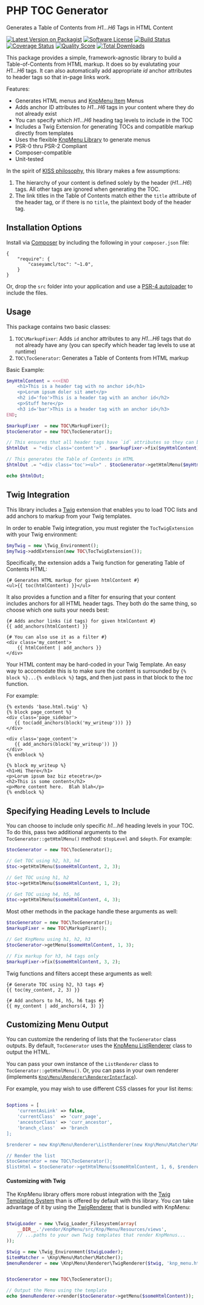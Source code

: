 PHP TOC Generator
=================

Generates a Table of Contents from *H1...H6* Tags in HTML Content

[![Latest Version on Packagist][ico-version]][link-packagist]
[![Software License][ico-license]](LICENSE.md)
[![Build Status][ico-travis]][link-travis]
[![Coverage Status][ico-scrutinizer]][link-scrutinizer]
[![Quality Score][ico-code-quality]][link-code-quality]
[![Total Downloads][ico-downloads]][link-downloads]

This package provides a simple, framework-agnostic library to build
a Table-of-Contents from HTML markup.  It does so by evalutating your *H1...H6* tags.  It can also automatically add appropriate *id* anchor attributes to header tags so that in-page links work.

Features:

* Generates HTML menus and [KnpMenu Item](https://github.com/KnpLabs/KnpMenu) Menus
* Adds anchor ID attributes to *H1*...*H6* tags in your content where they do not already exist
* You can specify which *H1*...*H6* heading tag levels to include in the TOC
* Includes a Twig Extension for generating TOCs and compatible markup directly from templates
* Uses the flexible [KnpMenu Library](https://github.com/KnpLabs/KnpMenu) to generate menus
* PSR-0 thru PSR-2 Compliant
* Composer-compatible
* Unit-tested

In the spirit of [KISS philosophy](http://en.wikipedia.org/wiki/KISS_principle), this library makes a few assumptions:

1. The hierarchy of your content is defined solely by the header (*H1*...*H6*) tags.  All other tags are ignored when generating the TOC.
2. The link titles in the Table of Contents match either the `title` attribute of the header tag, or if there is no `title`, the plaintext body of the header tag.

Installation Options
--------------------
Install via [Composer](http://getcomposer.org/) by including the following in your `composer.json` file: 
 
    {
        "require": {
            "caseyamcl/toc": "~1.0",
        }
    }

Or, drop the `src` folder into your application and use a [PSR-4 autoloader](http://www.php-fig.org/psr/psr-4/) to include the files.


Usage
-----
This package contains two basic classes:

1. `TOC\MarkupFixer`: Adds `id` anchor attributes to any *H1*...*H6* tags that do not already have any (you can specify which header tag levels to use at runtime)
2. `TOC\TocGenerator`: Generates a Table of Contents from HTML markup

Basic Example:

```php
$myHtmlContent = <<<END
    <h1>This is a header tag with no anchor id</h1>
    <p>Lorum ipsum doler sit amet</p>
    <h2 id='foo'>This is a header tag with an anchor id</h2>
    <p>Stuff here</p>
    <h3 id='bar'>This is a header tag with an anchor id</h3>
END;

$markupFixer  = new TOC\MarkupFixer();
$tocGenerator = new TOC\TocGenerator();

// This ensures that all header tags have `id` attributes so they can be used as anchor links
$htmlOut  = "<div class='content'>" . $markupFixer->fix($myHtmlContent) . "</div>";

// This generates the Table of Contents in HTML
$htmlOut .= "<div class='toc'><ul>" . $tocGenerator->getHtmlMenu($myHtmlContent) . "</ul></div>";

echo $htmlOut;
```

Twig Integration
----------------

This library includes a [Twig](http://twig.sensiolabs.org) extension that enables you to load TOC lists and add anchors to markup from your Twig templates.

In order to enable Twig integration, you must register the `TocTwigExtension` with your Twig environment:

```php
$myTwig = new \Twig_Environment();
$myTwig->addExtension(new TOC\TocTwigExtension());
```

Specifically, the extension adds a Twig function for generating Table of Contents HTML:

```twig
{# Generates HTML markup for given htmlContent #}
<ul>{{ toc(htmlContent) }}</ul>
```

It also provides a function and a filter for ensuring that your content includes anchors for all HTML header tags.  They both do the same thing, so choose which one suits your needs best:

```twig
{# Adds anchor links (id tags) for given htmlContent #}
{{ add_anchors(htmlContent) }}

{# You can also use it as a filter #}
<div class='my_content'>
    {{ htmlContent | add_anchors }}
</div>
```

Your HTML content may be hard-coded in your Twig Template.  An easy way to accomodate this is to make sure the content is surrounded by `{% block %}...{% endblock %}` tags, and then just pass in that block to the *toc* function.

For example:

```twig
{% extends 'base.html.twig' %}
{% block page_content %}
<div class='page_sidebar'>
   {{ toc(add_anchors(block('my_writeup'))) }}
</div>

<div class='page_content'>
   {{ add_anchors(block('my_writeup')) }}
</div>
{% endblock %}

{% block my_writeup %}
<h1>Hi There</h1>
<p>Lorum ipsum baz biz etecetra</p>
<h2>This is some content</h2>
<p>More content here.  Blah blah</p>
{% endblock %}
```


Specifying Heading Levels to Include
-------------------------------------------
You can choose to include only specific *h1...h6* heading levels in your TOC.  To do this, pass two additional arguments to the `TocGenerator::getHtmlMenu()` method: `$topLevel` and `$depth`.  For example:

```php
$tocGenerator = new TOC\TocGenerator();

// Get TOC using h2, h3, h4
$toc->getHtmlMenu($someHtmlContent, 2, 3);

// Get TOC using h1, h2
$toc->getHtmlMenu($someHtmlContent, 1, 2);

// Get TOC using h4, h5, h6
$toc->getHtmlMenu($someHtmlContent, 4, 3);
```

Most other methods in the package handle these arguments as well:

```php
$tocGenerator = new TOC\TocGenerator();
$markupFixer = new TOC\MarkupFixer();

// Get KnpMenu using h1, h2, h3
$tocGenerator->getMenu($someHtmlContent, 1, 3);

// Fix markup for h3, h4 tags only
$markupFixer->fix($someHtmlContent, 3, 2);
```

Twig functions and filters accept these arguments as well:

```twig
{# Generate TOC using h2, h3 tags #}
{{ toc(my_content, 2, 3) }}

{# Add anchors to h4, h5, h6 tags #}
{{ my_content | add_anchors(4, 3) }}
```

Customizing Menu Output
-----------------------

You can customize the rendering of lists that the `TocGenerator` class outputs.  By default, `TocGenerator` uses the [KnpMenu ListRenderer](https://github.com/KnpLabs/KnpMenu/blob/master/src/Knp/Menu/Renderer/ListRenderer.php) class to output the HTML.

You can pass your own instance of the `ListRenderer` class to `TocGenerator::getHtmlMenu()`. Or, you can pass in your own renderer (implements [`Knp\Menu\Renderer\RendererInterface`](https://github.com/KnpLabs/KnpMenu/blob/master/src/Knp/Menu/Renderer/RendererInterface.php)).

For example, you may wish to use different CSS classes for your list items:

```php

$options = [
    'currentAsLink' => false,
    'currentClass'  => 'curr_page',
    'ancestorClass' => 'curr_ancestor',
    'branch_class'  => 'branch
];

$renderer = new Knp\Menu\Renderer\ListRenderer(new Knp\Menu\Matcher\Matcher(), $options);

// Render the list
$tocGenerator = new TOC\TocGenerator();
$listHtml = $tocGenerator->getHtmlMenu($someHtmlContent, 1, 6, $renderer);

```

#### Customizing with Twig

The KnpMenu library offers more robust integration with the [Twig Templating System](http://twig.sensiolabs.org/)
than is offered by default with this library.  You can take advantage of it by using the [TwigRenderer](https://github.com/KnpLabs/KnpMenu/blob/master/doc/02-Twig-Integration.markdown#using-the-twigrenderer)
that is bundled with KnpMenu:

```php

$twigLoader = new \Twig_Loader_Filesystem(array(
    __DIR__.'/vendor/KnpMenu/src/Knp/Menu/Resources/views',
    // ...paths to your own Twig templates that render KnpMenus...
));

$twig = new \Twig_Environment($twigLoader);
$itemMatcher = \Knp\Menu\Matcher\Matcher();
$menuRenderer = new \Knp\Menu\Renderer\TwigRenderer($twig, 'knp_menu.html.twig', $itemMatcher);


$tocGenerator = new TOC\TocGenerator();

// Output the Menu using the template 
echo $menuRenderer->render($tocGenerator->getMenu($someHtmlContent));

```

[ico-version]: https://img.shields.io/packagist/v/caseyamcl/toc.svg?style=flat-square
[ico-license]: https://img.shields.io/badge/license-MIT-brightgreen.svg?style=flat-square
[ico-travis]: https://img.shields.io/travis/caseyamcl/toc/master.svg?style=flat-square
[ico-scrutinizer]: https://img.shields.io/scrutinizer/coverage/g/caseyamcl/toc.svg?style=flat-square
[ico-code-quality]: https://img.shields.io/scrutinizer/g/caseyamcl/toc.svg?style=flat-square
[ico-downloads]: https://img.shields.io/packagist/dt/caseyamcl/toc.svg?style=flat-square

[link-packagist]: https://packagist.org/packages/caseyamcl/toc
[link-travis]: https://travis-ci.org/caseyamcl/toc
[link-scrutinizer]: https://scrutinizer-ci.com/g/caseyamcl/toc/code-structure
[link-code-quality]: https://scrutinizer-ci.com/g/caseyamcl/toc
[link-downloads]: https://packagist.org/packages/caseyamcl/toc
[link-author]: https://github.com/caseyamcl
[link-contributors]: ../../contributors
